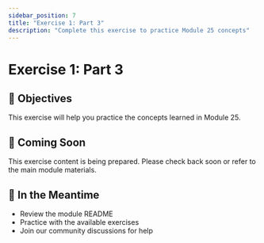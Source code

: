 ```yaml
---
sidebar_position: 7
title: "Exercise 1: Part 3"
description: "Complete this exercise to practice Module 25 concepts"
---
```


# Exercise 1: Part 3

## 🎯 Objectives

This exercise will help you practice the concepts learned in Module 25.

## 📝 Coming Soon

This exercise content is being prepared. Please check back soon or refer to the main module materials.

## 🚀 In the Meantime

- Review the module README
- Practice with the available exercises
- Join our community discussions for help
